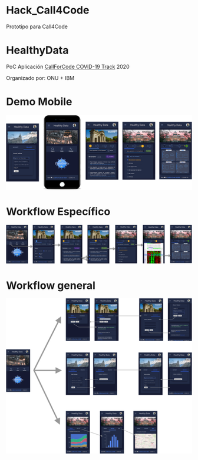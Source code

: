 # Hack_Call4Code
Prototipo para Call4Code



# HealthyData

PoC Aplicación [CallForCode COVID-19 Track](https://developer.ibm.com/callforcode/getstarted/covid-19/) 2020

Organizado por: ONU + IBM


# Demo Mobile

<a target="_blank" href="https://pabloinchausti135051.invisionapp.com/overview/HealthyData---CallForCode-Hackathon-ck9gp9vv62wz3017ynejn3t7w/screens?v=01PDZCb4rPVMI6PrTo4RTQ%3D%3D&linkshare=urlcopied">
  <img src="Designs/HealthyData-Demo-mobile-80.png"/>
</a>

# Workflow Específico

<a target="_blank" href="https://pabloinchausti135051.invisionapp.com/overview/HealthyData---CallForCode-Hackathon-ck9gp9vv62wz3017ynejn3t7w/screens?v=01PDZCb4rPVMI6PrTo4RTQ%3D%3D&linkshare=urlcopied">
  <img src="Designs/HealthyData-UseCase-01.png"/>
</a>


# Workflow general

<a target="_blank" href="https://pabloinchausti135051.invisionapp.com/overview/HealthyData---CallForCode-Hackathon-ck9gp9vv62wz3017ynejn3t7w/screens?v=01PDZCb4rPVMI6PrTo4RTQ%3D%3D&linkshare=urlcopied">
  <img src="Designs/HealthyData-workflow-01.png"/>
</a>

